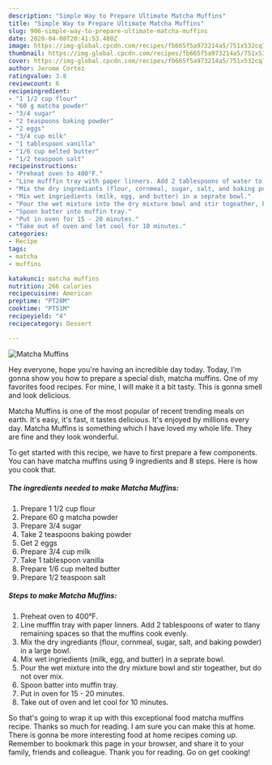 ```yaml
---
description: "Simple Way to Prepare Ultimate Matcha Muffins"
title: "Simple Way to Prepare Ultimate Matcha Muffins"
slug: 906-simple-way-to-prepare-ultimate-matcha-muffins
date: 2020-04-08T20:41:53.480Z
image: https://img-global.cpcdn.com/recipes/fb665f5a973214a5/751x532cq70/matcha-muffins-recipe-main-photo.jpg
thumbnail: https://img-global.cpcdn.com/recipes/fb665f5a973214a5/751x532cq70/matcha-muffins-recipe-main-photo.jpg
cover: https://img-global.cpcdn.com/recipes/fb665f5a973214a5/751x532cq70/matcha-muffins-recipe-main-photo.jpg
author: Jerome Cortez
ratingvalue: 3.8
reviewcount: 6
recipeingredient:
- "1 1/2 cup flour"
- "60 g matcha powder"
- "3/4 sugar"
- "2 teaspoons baking powder"
- "2 eggs"
- "3/4 cup milk"
- "1 tablespoon vanilla"
- "1/6 cup melted butter"
- "1/2 teaspoon salt"
recipeinstructions:
- "Preheat oven to 400°F."
- "Line mufffin tray with paper linners. Add 2 tablespoons of water to tlany remaining spaces so that the muffins cook evenly."
- "Mix the dry ingrediants (flour, cornmeal, sugar, salt, and baking powder) in a large bowl."
- "Mix wet ingriedients (milk, egg, and butter) in a seprate bowl."
- "Pour the wet mixture into the dry mixture bowl and stir togeather, but do not over mix."
- "Spoon batter into muffin tray."
- "Put in oven for 15 - 20 minutes."
- "Take out of oven and let cool for 10 minutes."
categories:
- Recipe
tags:
- matcha
- muffins

katakunci: matcha muffins 
nutrition: 266 calories
recipecuisine: American
preptime: "PT28M"
cooktime: "PT51M"
recipeyield: "4"
recipecategory: Dessert

---
```



![Matcha Muffins](https://img-global.cpcdn.com/recipes/fb665f5a973214a5/751x532cq70/matcha-muffins-recipe-main-photo.jpg)

Hey everyone, hope you're having an incredible day today. Today, I'm gonna show you how to prepare a special dish, matcha muffins. One of my favorites food recipes. For mine, I will make it a bit tasty. This is gonna smell and look delicious.

Matcha Muffins is one of the most popular of recent trending meals on earth. It's easy, it's fast, it tastes delicious. It's enjoyed by millions every day. Matcha Muffins is something which I have loved my whole life. They are fine and they look wonderful.




To get started with this recipe, we have to first prepare a few components. You can have matcha muffins using 9 ingredients and 8 steps. Here is how you cook that.

<!--inarticleads1-->

##### The ingredients needed to make Matcha Muffins:

1. Prepare 1 1/2 cup flour
1. Prepare 60 g matcha powder
1. Prepare 3/4 sugar
1. Take 2 teaspoons baking powder
1. Get 2 eggs
1. Prepare 3/4 cup milk
1. Take 1 tablespoon vanilla
1. Prepare 1/6 cup melted butter
1. Prepare 1/2 teaspoon salt




<!--inarticleads2-->

##### Steps to make Matcha Muffins:

1. Preheat oven to 400°F.
1. Line mufffin tray with paper linners. Add 2 tablespoons of water to tlany remaining spaces so that the muffins cook evenly.
1. Mix the dry ingrediants (flour, cornmeal, sugar, salt, and baking powder) in a large bowl.
1. Mix wet ingriedients (milk, egg, and butter) in a seprate bowl.
1. Pour the wet mixture into the dry mixture bowl and stir togeather, but do not over mix.
1. Spoon batter into muffin tray.
1. Put in oven for 15 - 20 minutes.
1. Take out of oven and let cool for 10 minutes.




So that's going to wrap it up with this exceptional food matcha muffins recipe. Thanks so much for reading. I am sure you can make this at home. There is gonna be more interesting food at home recipes coming up. Remember to bookmark this page in your browser, and share it to your family, friends and colleague. Thank you for reading. Go on get cooking!
